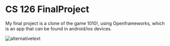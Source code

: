 # CS 126 FinalProject
My final project is a clone of the game 1010!, using Openframeworks, which is an app that can be found in android/ios devices.

![alternativetext](https://github.com/uiuc-sp18-cs126/final-project-jseol073/blob/master/Screen%20Shot%202018-04-30%20at%207.02.10%20PM.png)
